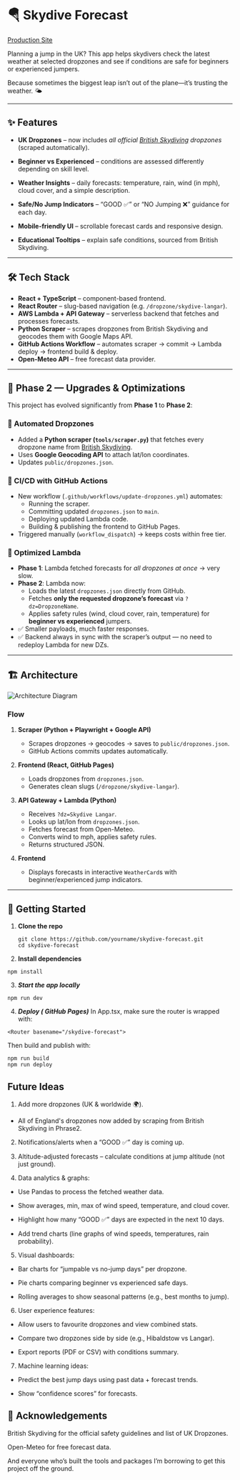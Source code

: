 # 🪂 Skydive Forecast  
[Production Site](https://tindyc.github.io/skydive-forecast/) 

Planning a jump in the UK? This app helps skydivers check the latest weather at selected dropzones and see if conditions are safe for beginners or experienced jumpers.  

Because sometimes the biggest leap isn’t out of the plane—it’s trusting the weather. 🌤️  

---

## ✨ Features  

- **UK Dropzones** – now includes *all official [British Skydiving](https://britishskydiving.org/find-drop-zone/) dropzones* (scraped automatically).

- **Beginner vs Experienced** – conditions are assessed differently depending on skill level.  
- **Weather Insights** – daily forecasts: temperature, rain, wind (in mph), cloud cover, and a simple description.  
- **Safe/No Jump Indicators** – “GOOD ✅” or “NO Jumping ❌” guidance for each day.  
- **Mobile-friendly UI** – scrollable forecast cards and responsive design.  
- **Educational Tooltips** – explain safe conditions, sourced from British Skydiving.  

---

## 🛠 Tech Stack  

- **React + TypeScript** – component-based frontend.  
- **React Router** – slug-based navigation (e.g. `/dropzone/skydive-langar`).  
- **AWS Lambda + API Gateway** – serverless backend that fetches and processes forecasts.  
- **Python Scraper** – scrapes dropzones from British Skydiving and geocodes them with Google Maps API.  
- **GitHub Actions Workflow** – automates scraper → commit → Lambda deploy → frontend build & deploy.  
- **Open-Meteo API** – free forecast data provider.  

---

## 🚀 Phase 2 — Upgrades & Optimizations  

This project has evolved significantly from **Phase 1** to **Phase 2**:

### 🔹 Automated Dropzones  
- Added a **Python scraper (`tools/scraper.py`)** that fetches every dropzone name from [British Skydiving](https://britishskydiving.org/find-drop-zone/).  
- Uses **Google Geocoding API** to attach lat/lon coordinates.  
- Updates `public/dropzones.json`.

### 🔹 CI/CD with GitHub Actions  
- New workflow (`.github/workflows/update-dropzones.yml`) automates:  
  - Running the scraper.  
  - Committing updated `dropzones.json` to `main`.  
  - Deploying updated Lambda code.  
  - Building & publishing the frontend to GitHub Pages.  
- Triggered manually (`workflow_dispatch`) → keeps costs within free tier.  

### 🔹 Optimized Lambda  
- **Phase 1**: Lambda fetched forecasts for *all dropzones at once* → very slow.  
- **Phase 2**: Lambda now:  
  - Loads the latest `dropzones.json` directly from GitHub.  
  - Fetches **only the requested dropzone’s forecast** via `?dz=DropzoneName`.  
  - Applies safety rules (wind, cloud cover, rain, temperature) for **beginner vs experienced** jumpers.  
- ✅ Smaller payloads, much faster responses.  
- ✅ Backend always in sync with the scraper’s output — no need to redeploy Lambda for new DZs.  

---

## 🏗️ Architecture  

![Architecture Diagram](src/assets/img/architecture.png)

### Flow
1. **Scraper (Python + Playwright + Google API)**  
   - Scrapes dropzones → geocodes → saves to `public/dropzones.json`.  
   - GitHub Actions commits updates automatically.  

2. **Frontend (React, GitHub Pages)**  
   - Loads dropzones from `dropzones.json`.  
   - Generates clean slugs (`/dropzone/skydive-langar`).  

3. **API Gateway + Lambda (Python)**  
   - Receives `?dz=Skydive Langar`.  
   - Looks up lat/lon from `dropzones.json`.  
   - Fetches forecast from Open-Meteo.  
   - Converts wind to mph, applies safety rules.  
   - Returns structured JSON.  

4. **Frontend**  
   - Displays forecasts in interactive `WeatherCard`s with beginner/experienced jump indicators.  

---

## 🚀 Getting Started  

1. **Clone the repo**  
   ```
   git clone https://github.com/yourname/skydive-forecast.git
   cd skydive-forecast
   ```
2. **Install dependencies**
````
npm install
````

3. ***Start the app locally***
```
npm run dev
```

4. ***Deploy ( GitHub Pages)***
In App.tsx, make sure the router is wrapped with:
```
<Router basename="/skydive-forecast">
````
Then build and publish with:
```
npm run build
npm run deploy
```

## Future Ideas
1. Add more dropzones (UK & worldwide 🌍). 
* All of England's dropzones now added by scraping from British Skydiving in Phrase2.

2. Notifications/alerts when a “GOOD ✅” day is coming up.

3. Altitude-adjusted forecasts – calculate conditions at jump altitude (not just ground).

4. Data analytics & graphs:

* Use Pandas to process the fetched weather data.

* Show averages, min, max of wind speed, temperature, and cloud cover.

* Highlight how many “GOOD ✅” days are expected in the next 10 days.

* Add trend charts (line graphs of wind speeds, temperatures, rain probability).

5. Visual dashboards:

* Bar charts for “jumpable vs no-jump days” per dropzone.

* Pie charts comparing beginner vs experienced safe days.

* Rolling averages to show seasonal patterns (e.g., best months to jump).

6. User experience features:

* Allow users to favourite dropzones and view combined stats.

* Compare two dropzones side by side (e.g., Hibaldstow vs Langar).

* Export reports (PDF or CSV) with conditions summary.

7. Machine learning ideas:

* Predict the best jump days using past data + forecast trends.

* Show “confidence scores” for forecasts.

## 🙏 Acknowledgements

British Skydiving for the official safety guidelines and list of UK Dropzones.

Open-Meteo for free forecast data.

And everyone who’s built the tools and packages I’m borrowing to get this project off the ground.


